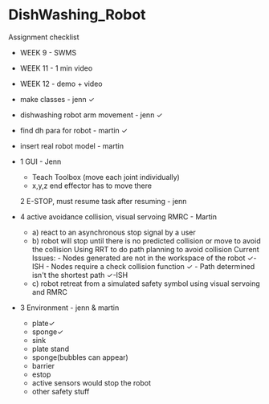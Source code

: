 # DishWashing_Robot

Assignment checklist

- WEEK 9 - SWMS
- WEEK 11 - 1 min video
- WEEK 12 - demo + video

- make classes - jenn ✓
- dishwashing robot arm movement - jenn ✓
- find dh para for robot - martin ✓
- insert real robot model - martin

- 1 GUI - Jenn
  - Teach Toolbox (move each joint individually)
  - x,y,z end effector has to move there
  
  2 E-STOP, must resume task after resuming - jenn

- 4 active avoidance collision, visual servoing RMRC - Martin
  - a) react to an asynchronous stop signal by a user
  - b) robot will stop until there is no predicted collision or move to avoid the collision
       Using RRT to do path planning to avoid collision
        Current Issues:
            - Nodes generated are not in the workspace of the robot ✓-ISH
            - Nodes require a check collision function ✓
            - Path determined isn't the shortest path ✓-ISH
  - c) robot retreat from a simulated safety symbol using visual servoing and RMRC
  
- 3 Environment - jenn & martin
  - plate✓
  - sponge✓
  - sink
  - plate stand
  - sponge(bubbles can appear)
  - barrier
  - estop
  - active sensors would stop the robot
  - other safety stuff
